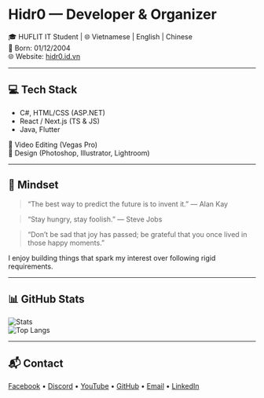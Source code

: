 # Hidr0 — Developer & Organizer

🎓 HUFLIT IT Student | 🌐 Vietnamese | English | Chinese  
📅 Born: 01/12/2004  
🌐 Website: [hidr0.id.vn](https://hidr0.id.vn)  

---

## 💻 Tech Stack
- C#, HTML/CSS (ASP.NET)
- React / Next.js (TS & JS)
- Java, Flutter 

🎥 Video Editing (Vegas Pro)  
🎨 Design (Photoshop, Illustrator, Lightroom)

---

## 🧠 Mindset

> “The best way to predict the future is to invent it.” — Alan Kay

> “Stay hungry, stay foolish.” — Steve Jobs

> “Don’t be sad that joy has passed; be grateful that you once lived in those happy moments.”

 I enjoy building things that spark my interest over following rigid requirements.

---

## 📊 GitHub Stats

![Stats](https://github-readme-stats.vercel.app/api?username=hidr0c&show_icons=true&theme=radical&border_color=00ffc3)  
![Top Langs](https://github-readme-stats.vercel.app/api/top-langs/?username=hidr0c&theme=radical&border_color=00ffc3)

---

## 📬 Contact

[Facebook](https://www.facebook.com/h1dr0c/) • [Discord](https://discord.com/users/317587311279734784) • [YouTube](https://www.youtube.com/@hidr0712) • [GitHub](https://github.com/hidr0c) • [Email](mailto:phanxuanthai2004@gmail.com) • [LinkedIn](https://www.linkedin.com/in/xu%C3%A2n-th%C3%A1i-phan-bab693352/)

